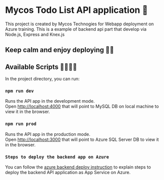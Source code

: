 # Mycos Todo List API application 🚀

This project is created by Mycos Technogies for Webapp deployment on Azure training. This is a example of backend api part that develop via Node.js, Express and Knex.js

## Keep calm and enjoy deploying 🎅🏻

## Available Scripts 👨‍💻👩‍💻

In the project directory, you can run:

### `npm run dev` 

Runs the API app in the development mode.\
Open [http://localhost:4000](http://localhost:4000) that will point to MySQL DB on local machine to view it in the browser.

### `npm run prod`

Runs the API app in the production mode.\
Open [http://localhost:3000](http://localhost:4000) that will point to Azure SQL Server DB to view it in the browser.

### `Steps to deploy the backend app on Azure`
You can follow the [azure backend deploy instruction](https://mycostech.sharepoint.com/:w:/r/sites/MycosInternship/_layouts/15/Doc.aspx?sourcedoc=%7BEEB24172-1CAD-4C2B-89B1-FD84E09B7282%7D&file=Steps%20to%20deploy%20the%20backend%20api%20app%20on%20Azure.docx&action=default&mobileredirect=true) to explain steps to deploy the backend API application as App Service on Azure.